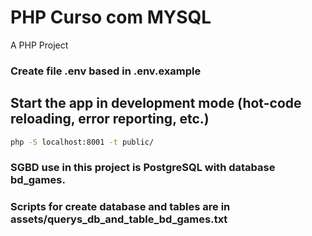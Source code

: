# PHP Curso com MYSQL

A PHP Project

<!-- ## Install the dependencies

```bash
composer install
``` -->

### Create file .env based in .env.example

## Start the app in development mode (hot-code reloading, error reporting, etc.)

```bash
php -S localhost:8001 -t public/
```

### SGBD use in this project is PostgreSQL with database bd_games.
### Scripts for create database and tables are in assets/querys_db_and_table_bd_games.txt